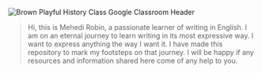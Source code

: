 ![Brown Playful History Class Google Classroom Header](https://github.com/user-attachments/assets/49e38adb-cb1a-4906-9ccc-65380a9ba327)
>Hi, this is Mehedi Robin, a passionate learner of writing in English. I am on an eternal journey to learn writing in its most expressive way. I want to express anything the way I want it. I have made this repository to mark my footsteps on that journey. I will be happy if any resources and information shared here come of any help to you.
